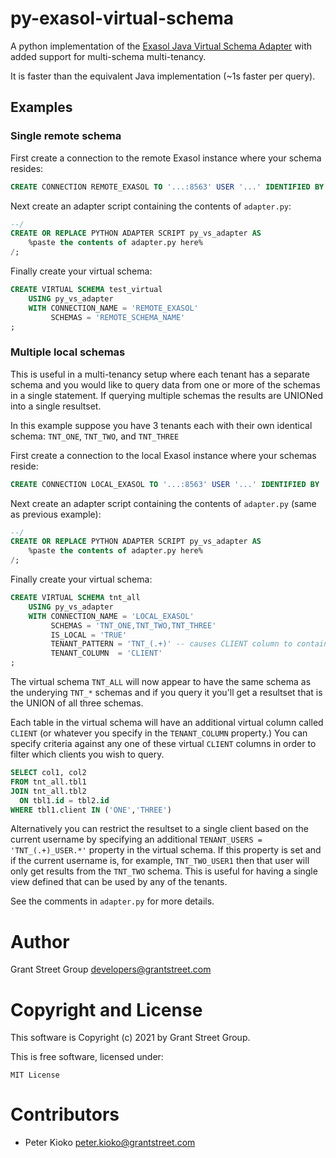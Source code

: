 # py-exasol-virtual-schema

A python implementation of the [Exasol Java Virtual Schema Adapter](https://github.com/exasol/exasol-virtual-schema) with added support for multi-schema multi-tenancy.

It is faster than the equivalent Java implementation (~1s faster per query).

## Examples

### Single remote schema

First create a connection to the remote Exasol instance where your schema resides:
```sql
CREATE CONNECTION REMOTE_EXASOL TO '...:8563' USER '...' IDENTIFIED BY ...;
```

Next create an adapter script containing the contents of `adapter.py`:
```sql
--/
CREATE OR REPLACE PYTHON ADAPTER SCRIPT py_vs_adapter AS
    %paste the contents of adapter.py here%
/;
```

Finally create your virtual schema:
```sql
CREATE VIRTUAL SCHEMA test_virtual
    USING py_vs_adapter
    WITH CONNECTION_NAME = 'REMOTE_EXASOL'
         SCHEMAS = 'REMOTE_SCHEMA_NAME'
;
```

### Multiple local schemas

This is useful in a multi-tenancy setup where each tenant has a separate schema and you would like to query data from one or more of the schemas in a single statement. If querying multiple schemas the results are UNIONed into a single resultset.

In this example suppose you have 3 tenants each with their own identical schema: `TNT_ONE`, `TNT_TWO`, and `TNT_THREE`

First create a connection to the local Exasol instance where your schemas reside:
```sql
CREATE CONNECTION LOCAL_EXASOL TO '...:8563' USER '...' IDENTIFIED BY ...;
```

Next create an adapter script containing the contents of `adapter.py` (same as previous example):
```sql
--/
CREATE OR REPLACE PYTHON ADAPTER SCRIPT py_vs_adapter AS
    %paste the contents of adapter.py here%
/;
```

Finally create your virtual schema:
```sql
CREATE VIRTUAL SCHEMA tnt_all
    USING py_vs_adapter
    WITH CONNECTION_NAME = 'LOCAL_EXASOL'
         SCHEMAS = 'TNT_ONE,TNT_TWO,TNT_THREE'
         IS_LOCAL = 'TRUE'
         TENANT_PATTERN = 'TNT_(.+)' -- causes CLIENT column to contain ONE, TWO, THREE
         TENANT_COLUMN  = 'CLIENT'
;
```

The virtual schema `TNT_ALL` will now appear to have the same schema as the underying `TNT_*` schemas and if you query it you'll get a resultset that is the UNION of all three schemas.

Each table in the virtual schema will have an additional virtual column called `CLIENT` (or whatever you specify in the `TENANT_COLUMN` property.) You can specify criteria against any one of these virtual `CLIENT` columns in order to filter which clients you wish to query.

```sql
SELECT col1, col2
FROM tnt_all.tbl1
JOIN tnt_all.tbl2
  ON tbl1.id = tbl2.id
WHERE tbl1.client IN ('ONE','THREE')
```

Alternatively you can restrict the resultset to a single client based on the current username by specifying an additional `TENANT_USERS = 'TNT_(.+)_USER.*'` property in the virtual schema. If this property is set and if the current username is, for example, `TNT_TWO_USER1` then that user will only get results from the `TNT_TWO` schema. This is useful for having a single view defined that can be used by any of the tenants.

See the comments in `adapter.py` for more details.

# Author

Grant Street Group <developers@grantstreet.com>

# Copyright and License

This software is Copyright (c) 2021 by Grant Street Group.

This is free software, licensed under:

    MIT License

# Contributors

- Peter Kioko <peter.kioko@grantstreet.com>


